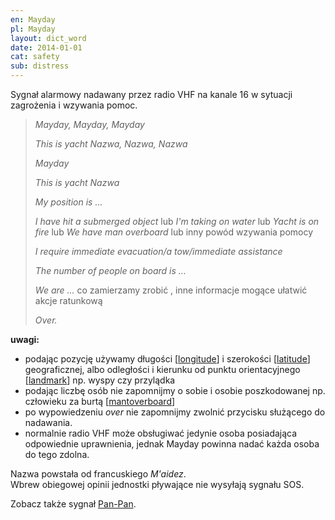 ```yaml
---
en: Mayday
pl: Mayday
layout: dict_word
date: 2014-01-01
cat: safety
sub: distress
---
```


Sygnał alarmowy nadawany przez radio VHF na kanale 16 w sytuacji zagrożenia i wzywania pomoc.  

> *Mayday, Mayday, Mayday*   
>  
> *This is yacht Nazwa, Nazwa, Nazwa*  
>  
> *Mayday*  
>  
> *This is yacht Nazwa*  
>  
> *My position is ...*  
>  
> *I have hit a submerged object* lub *I'm taking on water* lub *Yacht is on fire* lub *We have man overboard* lub inny powód wzywania pomocy  
>  
> *I require immediate evacuation/a tow/immediate assistance*  
>  
> *The number of people on board is ...*  
>  
> *We are ...* co zamierzamy zrobić , inne informacje mogące ułatwić akcje ratunkową  
>  
> *Over.*  

**uwagi:**  

* podając pozycję używamy długości [[longitude](/dict/longitude.html)] i szerokości [[latitude](/dict/latitude.html)] geograficznej, 
albo odległości i kierunku od punktu orientacyjnego [[landmark](/dict/landmark.html)] np. wyspy czy przylądka
* podając liczbę osób nie zapomnijmy o sobie i osobie poszkodowanej np. człowieku za burtą [[mantoverboard](/dict/man-overboard.html)]
* po wypowiedzeniu *over* nie zapomnijmy zwolnić przycisku służącego do nadawania.
* normalnie radio VHF może obsługiwać jedynie osoba posiadająca odpowiednie uprawnienia, jednak Mayday powinna nadać każda osoba do tego zdolna.

Nazwa powstała od francuskiego *M'aidez*.  
Wbrew obiegowej opinii jednostki pływające nie wysyłają sygnału SOS.

Zobacz także sygnał [Pan-Pan](/dict/Pan-Pan.html).

<!-- procedury na nowym radiu -->